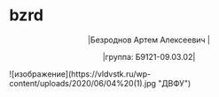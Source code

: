 # bzrd
<head>
<p align="center"> |Безроднов Артем Алексеевич |</p>
<p align="center"> |группа: Б9121-09.03.02| </p>
<a href="about.html"> </a>
  <a href="image.html"></a>
</head>
  <body>
 ![изображение](https://vldvstk.ru/wp-content/uploads/2020/06/04%20(1).jpg "ДВФУ")
  </body>
